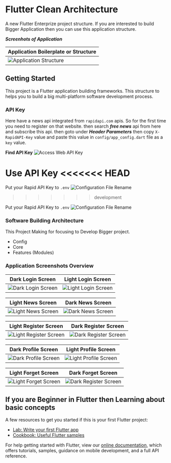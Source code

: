 # Flutter Clean Architecture

A new Flutter Enterprize project structure. If you are interested to build Bigger Application then you can use this application structure.

***Screenhots of Application***

| Application Boilerplate or Structure |
| --------------------- |
| ![Application Structure](./screenshots/application_structure.png) |

## Getting Started

This project is a Flutter application building frameworks. This structure to helps you to build a big multi-platform software development process.

<!-- First download this project after then you get error from ```features/main_app/providers/news_provider.dart``` this file. -->

### API Key

Here have a news api integrated from `rapidapi.com` apis. So for the first time you need to register on that website. then search ***free news*** api from here and subscribe this api. then goto under ***Header Parameters*** then copy `X-RapidAPI-Key` value and paste this value in `config/app_config.dart` file as a `key` value.

**Find API Key**
![Access Web API Key](./screenshots/Access_Web_API_Key.png)

**Use API Key**
<<<<<<< HEAD
=======
Put your Rapid API Key to `.env`
![Configuration File Rename](./screenshots/env.png)
>>>>>>> development

Put your Rapid API Key to `.env`
![Configuration File Rename](./screenshots/env.png)

### Software Building Architecture

This Project Making for focusing to Develop Bigger project.

- Config
- Core
- Features (Modules)

### Application Screenshots Overview

| Dark Login Screen |  Light Login Screen |
| ------------------- | ----------------- |
|![Dark Login Screen](./screenshots/Screenshot_1.png)|![Light Login Screen](./screenshots/Screenshot_2.png) |

| Light News Screen |  Dark News Screen |
| ------------------- | ----------------- |
| ![Light News Screen](./screenshots/Screenshot_3.png) | ![Dark News Screen](./screenshots/Screenshot_4.png) |

| Light Register Screen |  Dark Register Screen |
| ------------------- | ----------------- |
| ![Light Register Screen](./screenshots/Screenshot_5.png) | ![Dark Register Screen](./screenshots/Screenshot_6.png) |

| Dark Profile Screen |  Light Profile Screen |
| ------------------- | ----------------- |
| ![Dark Profile Screen](./screenshots/Screenshot_7.png) | ![Light Profile Screen](./screenshots/Screenshot_8.png) |

| Light Forget Screen |  Dark Forget Screen |
| ------------------- | ----------------- |
| ![Light Forget Screen](./screenshots/Screenshot_9.png) | ![Dark Register Screen](./screenshots/Screenshot_10.png) |

## If you are Beginner in Flutter then Learning about basic concepts

A few resources to get you started if this is your first Flutter project:

- [Lab: Write your first Flutter app](https://flutter.dev/docs/get-started/codelab)
- [Cookbook: Useful Flutter samples](https://flutter.dev/docs/cookbook)

For help getting started with Flutter, view our
[online documentation](https://flutter.dev/docs), which offers tutorials,
samples, guidance on mobile development, and a full API reference.
